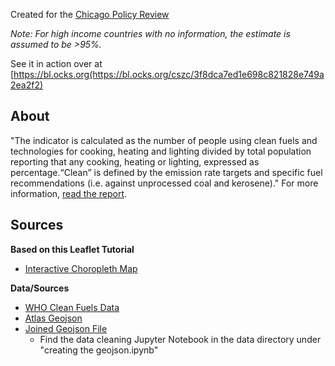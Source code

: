 Created for the [Chicago Policy Review](http://chicagopolicyreview.org)

*Note: For high income countries with no information, the estimate is assumed to be >95%.*

See it in action over at [https://bl.ocks.org(https://bl.ocks.org/cszc/3f8dca7ed1e698c821828e749a2ea2f2)

## About
"The indicator is calculated as the number of people using clean fuels and technologies for cooking, heating and lighting divided by total population reporting that any cooking, heating or lighting, expressed as percentage.“Clean” is defined by the emission rate targets and specific fuel recommendations (i.e. against unprocessed coal and kerosene)."
For more information, [read the report](http://unstats.un.org/sdgs/files/metadata-compilation/Metadata-Goal-7.pdf).

## Sources

**Based on this Leaflet Tutorial**

- [Interactive Choropleth Map](http://leafletjs.com/examples/choropleth/)

**Data/Sources**

- [WHO Clean Fuels Data](http://apps.who.int/gho/data/node.main.SDGFUELS712?lang=en)
- [Atlas Geojson](https://github.com/johan/world.geo.json)
- [Joined Geojson File](https://github.com/cszc/visualizations/blob/master/clean_fuels/data/cleanfuels.geojson)
  - Find the data cleaning Jupyter Notebook in the data directory under "creating the geojson.ipynb"
